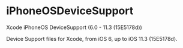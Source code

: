 # iPhoneOSDeviceSupport
Xcode iPhoneOS DeviceSupport (6.0 - 11.3 (15E5178d))

Device Support files for Xcode, from iOS 6, up to iOS 11.3 (15E5178d).
